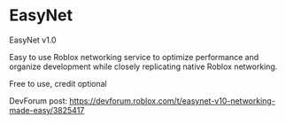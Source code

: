 # EasyNet
EasyNet v1.0

Easy to use Roblox networking service to optimize performance and organize development while closely replicating native Roblox networking.

Free to use, credit optional

DevForum post: https://devforum.roblox.com/t/easynet-v10-networking-made-easy/3825417
